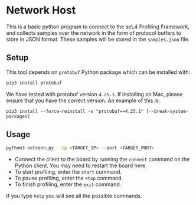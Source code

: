 # Network Host

This is a basic python program to connect to the seL4 Profiling Framework,
and collects samples over the network in the form of protocol buffers to store in JSON format.
These samples will be stored in the `samples.json` file.

## Setup

This tool depends on `protobuf` Python package which can be installed with:
```sh
pip3 install protobuf
```

We have tested with protobuf version `4.25.1`. If installing on Mac, please ensure 
that you have the correct version. An example of this is: 
```
pip3 install --force-reinstall -v "protobuf==4.25.1" [--break-system-packages]
```

## Usage

```sh
python3 netconn.py --ip <TARGET_IP> --port <TARGET_PORT>
```

- Connect the client to the board by running the `connect` command on the Python client. You may need to restart the board here.
- To start profiling, enter the `start` command.
- To pause profiling, enter the `stop` command.
- To finish profiling, enter the `exit` command.

If you type `help` you will see all the possible commands.

